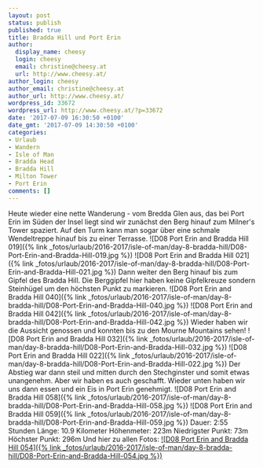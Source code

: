 ```yaml
---
layout: post
status: publish
published: true
title: Bradda Hill und Port Erin
author:
  display_name: cheesy
  login: cheesy
  email: christine@cheesy.at
  url: http://www.cheesy.at/
author_login: cheesy
author_email: christine@cheesy.at
author_url: http://www.cheesy.at/
wordpress_id: 33672
wordpress_url: http://www.cheesy.at/?p=33672
date: '2017-07-09 16:30:50 +0100'
date_gmt: '2017-07-09 14:30:50 +0100'
categories:
- Urlaub
- Wandern
- Isle of Man
- Bradda Head
- Bradda Hill
- Milton Tower
- Port Erin
comments: []
---
```

Heute wieder eine nette Wanderung - vom Bredda Glen aus, das bei Port Erin im Süden der Insel liegt sind wir zunächst den Berg hinauf zum Milner's Tower spaziert. Auf den Turm kann man sogar über eine schmale Wendeltreppe hinauf bis zu einer Terrasse.
![D08 Port Erin and Bradda Hill 019]({% link _fotos/urlaub/2016-2017/isle-of-man/day-8-bradda-hill/D08-Port-Erin-and-Bradda-Hill-019.jpg %})
![D08 Port Erin and Bradda Hill 021]({% link _fotos/urlaub/2016-2017/isle-of-man/day-8-bradda-hill/D08-Port-Erin-and-Bradda-Hill-021.jpg %})
Dann weiter den Berg hinauf bis zum Gipfel des Bradda Hill. Die Berggipfel hier haben keine Gipfelkreuze sondern Steinhügel um den höchsten Punkt zu markieren.
![D08 Port Erin and Bradda Hill 040]({% link _fotos/urlaub/2016-2017/isle-of-man/day-8-bradda-hill/D08-Port-Erin-and-Bradda-Hill-040.jpg %})
![D08 Port Erin and Bradda Hill 042]({% link _fotos/urlaub/2016-2017/isle-of-man/day-8-bradda-hill/D08-Port-Erin-and-Bradda-Hill-042.jpg %})
Wieder haben wir die Aussicht genossen und konnten bis zu den Mourne Mountains sehen!
![D08 Port Erin and Bradda Hill 032]({% link _fotos/urlaub/2016-2017/isle-of-man/day-8-bradda-hill/D08-Port-Erin-and-Bradda-Hill-032.jpg %})
![D08 Port Erin and Bradda Hill 022]({% link _fotos/urlaub/2016-2017/isle-of-man/day-8-bradda-hill/D08-Port-Erin-and-Bradda-Hill-022.jpg %})
Der Abstieg war dann steil und mitten durch den Stechginster und somit etwas unangenehm. Aber wir haben es auch geschafft. Wieder unten haben wir uns dann essen und ein Eis in Port Erin genehmigt.
![D08 Port Erin and Bradda Hill 058]({% link _fotos/urlaub/2016-2017/isle-of-man/day-8-bradda-hill/D08-Port-Erin-and-Bradda-Hill-058.jpg %})
![D08 Port Erin and Bradda Hill 059]({% link _fotos/urlaub/2016-2017/isle-of-man/day-8-bradda-hill/D08-Port-Erin-and-Bradda-Hill-059.jpg %})
Dauer: 2:55 Stunden
Länge: 10.9 Kilometer
Höhenmeter: 223m
Niedrigster Punkt: 73m
Höchster Punkt: 296m
Und hier zu allen Fotos:
[![D08 Port Erin and Bradda Hill 054]({% link _fotos/urlaub/2016-2017/isle-of-man/day-8-bradda-hill/D08-Port-Erin-and-Bradda-Hill-054.jpg %})](http://www.cheesy.at/fotos/urlaub/isle-of-man/day-8-bradda-hill/)
